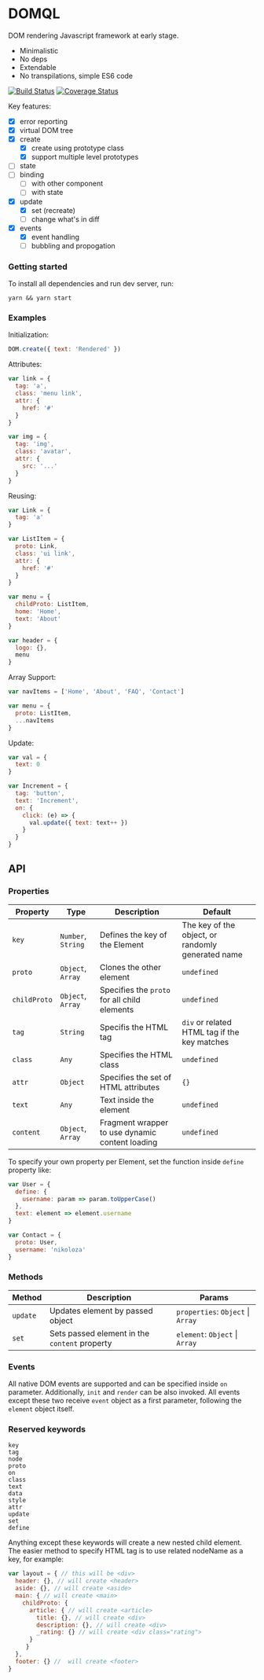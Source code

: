 # DOMQL
DOM rendering Javascript framework at early stage.

- Minimalistic
- No deps
- Extendable
- No transpilations, simple ES6 code

[![Build Status](https://travis-ci.org/rackai/domql.svg?branch=master)](https://travis-ci.org/rackai/domql)
[![Coverage Status](https://coveralls.io/repos/github/rackai/domql/badge.svg?branch=master)](https://coveralls.io/github/rackai/domql?branch=master)

Key features:
- [x] error reporting
- [x] virtual DOM tree
- [x] create
  - [x] create using prototype class
  - [x] support multiple level prototypes
- [ ] state
- [ ] binding
  - [ ] with other component
  - [ ] with state
- [x] update
  - [x] set (recreate)
  - [ ] change what's in diff
- [x] events
  - [x] event handling
  - [ ] bubbling and propogation

### Getting started

To install all dependencies and run dev server, run:

```shell
yarn && yarn start
```

### Examples

Initialization: 

```javascript
DOM.create({ text: 'Rendered' })
```

Attributes:

```javascript
var link = {
  tag: 'a',
  class: 'menu link',
  attr: {
    href: '#'
  }
}
```
```javascript
var img = {
  tag: 'img',
  class: 'avatar',
  attr: {
    src: '...'
  }
}
```

Reusing: 
```javascript
var Link = {
  tag: 'a'
}

var ListItem = {
  proto: Link,
  class: 'ui link',
  attr: {
    href: '#'
  }
}

var menu = {
  childProto: ListItem,
  home: 'Home',
  text: 'About'
}

var header = {
  logo: {},
  menu
}
```

Array Support:
```javascript
var navItems = ['Home', 'About', 'FAQ', 'Contact']

var menu = {
  proto: ListItem,
  ...navItems
}
```

Update:
```javascript
var val = {
  text: 0
}

var Increment = {
  tag: 'button',
  text: 'Increment',
  on: {
    click: (e) => {
      val.update({ text: text++ })
    }
  }
}
```

## API

### Properties

| Property | Type | Description | Default |
| --- | --- | --- | --- |
| `key` | `Number`, `String` | Defines the key of the Element | The key of the object, or randomly generated name |
| `proto` | `Object`, `Array` | Clones the other element | `undefined` |
| `childProto` | `Object`, `Array` | Specifies the `proto` for all child elements | `undefined` |
| `tag` | `String` | Specifis the HTML tag  | `div` or related HTML tag if the key matches |
| `class` | `Any` | Specifies the HTML class | `undefined` |
| `attr` | `Object` | Specifies the set of HTML attributes | `{}` |
| `text` | `Any` | Text inside the element | `undefined` |
| `content` | `Object`, `Array` | Fragment wrapper to use dynamic content loading | `undefined`

To specify your own property per Element, set the function inside `define` property like:

```javascript
var User = {
  define: {
    username: param => param.toUpperCase()
  },
  text: element => element.username
}

var Contact = {
  proto: User,
  username: 'nikoloza'
}
```

### Methods
| Method | Description | Params |
| --- | --- | --- |
| `update` | Updates element by passed object | `properties`: `Object` \| `Array` |
| `set` | Sets passed element in the `content` property | `element`: `Object` \| `Array` |


### Events
All native DOM events are supported and can be specified inside `on` parameter. Additionally, `init` and `render` can be also invoked. All events except these two receive `event` object as a first parameter, following the `element` object itself.



### Reserved keywords

```
key
tag
node
proto
on
class
text
data
style
attr
update
set
define
```

Anything except these keywords will create a new nested child element. The easier method to specify HTML tag is to use related nodeName as a key, for example: 

```javascript
var layout = { // this will be <div>
  header: {}, // will create <header>
  aside: {}, // will create <aside>
  main: { // will create <main>
    childProto: {
      article: { // will create <article>
        title: {}, // will create <div>
        description: {}, // will create <div>
        _rating: {} // will create <div class="rating">
      }
     }
  },
  footer: {} //  will create <footer>
}
```
